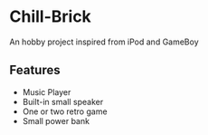 # Chill-Brick
An hobby project inspired from iPod and GameBoy

## Features
- Music Player
- Built-in small speaker
- One or two retro game
- Small power bank

  
